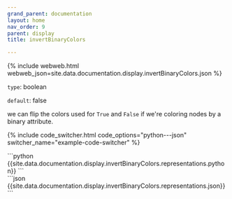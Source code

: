 ```yaml
---
grand_parent: documentation
layout: home
nav_order: 9
parent: display
title: invertBinaryColors

---
```


{% include webweb.html webweb_json=site.data.documentation.display.invertBinaryColors.json %}

```type```: boolean

```default```: false

we can flip the colors used for `True` and `False` if we're coloring nodes by a binary attribute.

{% include code_switcher.html code_options="python---json" switcher_name="example-code-switcher" %}
<div class='select-code-block example-code-switcher python-code-block select-code-block-visible'></div>
```python
{{site.data.documentation.display.invertBinaryColors.representations.python}}
```
<div class='select-code-block example-code-switcher json-code-block'></div>
```json
{{site.data.documentation.display.invertBinaryColors.representations.json}}
```